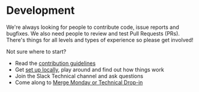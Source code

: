 # Development

We're always looking for people to contribute code, issue reports and bugfixes. We also need people to review and test Pull Requests (PRs). There's things for all levels and types of experience so please get involved!

Not sure where to start? 
- Read the [contribution guidelines](https://github.com/localgovdrupal/localgov/blob/2.x/CONTRIBUTING.md)
- Get [set up locally](https://docs.localgovdrupal.org/devs/getting-started/), play around and find out how things work
- Join the Slack Technical channel and ask questions
- Come along to [Merge Monday or Technical Drop-in](https://calendar.google.com/calendar/u/0/embed?src=dnkea9ec90vrkdnrmlo1ng3dik@group.calendar.google.com&ctz=Europe/London&pli=1)
